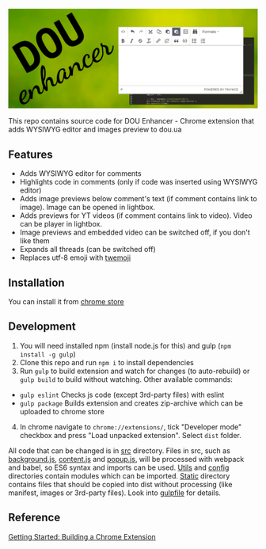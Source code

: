 ![promo](promo-materials/promo_1400x560.png)

This repo contains source code for DOU Enhancer - Chrome extension that adds WYSIWYG editor and 
images preview to dou.ua

## Features

* Adds WYSIWYG editor for comments
* Highlights code in comments (only if code was inserted using WYSIWYG editor)
* Adds image previews below comment's text (if comment contains link to image). Image
can be opened in lightbox.
* Adds previews for YT videos (if comment contains link to video). Video can be player in
lightbox.
* Image previews and embedded video can be switched off, if you don't like them
* Expands all threads (can be switched off)
* Replaces utf-8 emoji with [twemoji](https://github.com/twitter/twemoji)

## Installation

You can install it from [chrome store](https://chrome.google.com/webstore/detail/dou-enhancer/nhklbdmnfeelpcppmpbgldeamflkijdn)

## Development

1. You will need installed npm (install node.js for this) and gulp (`npm install -g gulp`)
2. Clone this repo and run `npm i` to install dependencies
3. Run `gulp` to build extension and watch for changes (to auto-rebuild) or `gulp build` to build
without watching. Other available commands:
* `gulp eslint` Checks js code (except 3rd-party files) with eslint
* `gulp package` Builds extension and creates zip-archive which can be uploaded to chrome store
4. In chrome navigate to `chrome://extensions/`, tick "Developer mode" checkbox and press 
"Load unpacked extension". Select `dist` folder.

All code that can be changed is in [src](src) directory. Files in src, such as 
[background.js](background.js), [content.js](content.js) and [popup.js](popup.js), will be
processed with webpack and babel, so ES6 syntax and imports can be used. [Utils](utils) and
[config](config) directories contain modules which can be imported. [Static](static) directory
contains files that should be copied into dist without processing (like manifest, images or 
3rd-party files). Look into [gulpfile](gulpfile.js) for details.

## Reference

[Getting Started: Building a Chrome Extension](https://developer.chrome.com/extensions/getstarted)

